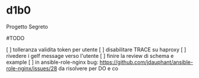 # d1b0
Progetto Segreto


#TODO

[ ] tolleranza validita token per utente
[ ] disabilitare TRACE su haproxy
[ ] rivedere i gelf message verso l'utente
[ ] finire la review di schema e example
[ ] in ansible-role-nginx bug: https://github.com/jdauphant/ansible-role-nginx/issues/28 da risolvere per DO e co
